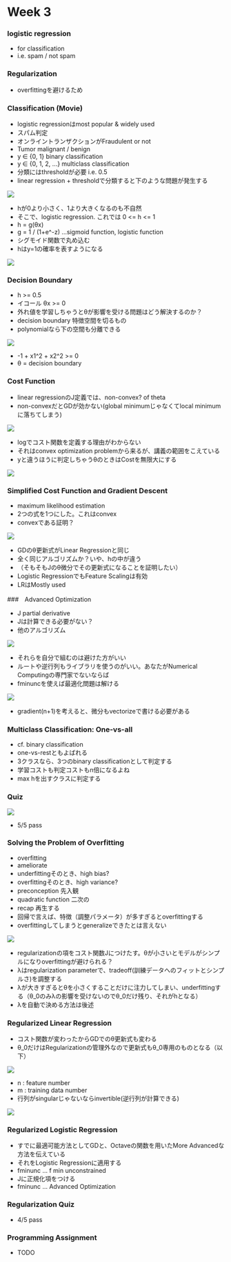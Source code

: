 # Week 3

### logistic regression

* for classification
* i.e. spam / not spam

### Regularization

* overfittingを避けるため

### Classification (Movie)

* logistic regressionはmost popular & widely used
* スパム判定
* オンライントランザクションがFraudulent or not
* Tumor malignant / benign
* y ∈ {0, 1} binary classification
* y ∈ {0, 1, 2, ...} multiclass classification
* 分類にはthresholdが必要 i.e. 0.5
* linear regression + thresholdで分類すると下のような問題が発生する

![](./learning-problem.png)

* hが0より小さく、1より大きくなるのも不自然
* そこで、logistic regression. これでは 0 <= h <= 1
* h = g(θx)
* g = 1 / (1+e^-z) ...sigmoid function, logistic function
* シグモイド関数で丸め込む
* hはy=1の確率を表すようになる

![](./logistic.png)

### Decision Boundary

* h >= 0.5
* イコール θx >= 0
* 外れ値を学習しちゃうとθが影響を受ける問題はどう解決するのか？
* decision boundary 特徴空間を切るもの
* polynomialなら下の空間も分離できる

![](./non-linear.png)

* -1 + x1^2 + x2^2 >= 0
* θ = decision boundary


### Cost Function

* linear regressionのJ定義では、non-convex? of theta
* non-convexだとGDが効かない(global minimumじゃなくてlocal minimumに落ちてしまう)

![](./convex.png)

* logでコスト関数を定義する理由がわからない
* それはconvex optimization problemから来るが、講義の範囲をこえている
* yと違うほうに判定しちゃうθのときはCostを無限大にする

![](./inf.png)

### Simplified Cost Function and Gradient Descent

* maximum likelihood estimation
* 2つの式を1つにした。これはconvex
* convexである証明？

![](./gd.png)

* GDのθ更新式がLinear Regressionと同じ
* 全く同じアルゴリズムか？いや、hの中が違う
* （そもそもJのθ微分でその更新式になることを証明したい）
* Logistic RegressionでもFeature Scalingは有効
* LRはMostly used

###　Advanced Optimization

* J partial derivative
* Jは計算できる必要がない？
* 他のアルゴリズム

![](./algorithms.png)


* それらを自分で組むのは避けた方がいい
* ルートや逆行列もライブラリを使うのがいい。あなたがNumerical Computingの専門家でないならば
* fminuncを使えば最適化問題は解ける

![](./fminunc.png)

* gradient(n+1)を考えると、微分もvectorizeで書ける必要がある

### Multiclass Classification: One-vs-all

* cf. binary classification
* one-vs-restともよばれる
* 3クラスなら、3つのbinary classificationとして判定する
* 学習コストも判定コストもn倍になるよね
* max hを出すクラスに判定する

### Quiz

![](./notation.png)

* 5/5 pass

### Solving the Problem of Overfitting

* overfitting
* ameliorate
* underfittingそのとき、high bias?
* overfittingそのとき、high variance?
* preconception 先入観
* quadratic function 二次の
* recap 再生する
* 回帰で言えば、特徴（調整パラメータ）が多すぎるとoverfittingする
* overfittingしてしまうとgeneralizeできたとは言えない

![](./overfit.png)

* regularizationの項をコスト関数Jにつけたす。θが小さいとモデルがシンプルになりoverfittingが避けられる？
* λはregularization parameterで、tradeoff(訓練データへのフィットとシンプルさ)を調整する
* λが大きすぎるとθを小さくすることだけに注力してしまい、underfittingする（θ_0のみλの影響を受けないのでθ_0だけ残り、それがhとなる）
* λを自動で決める方法は後述

### Regularized Linear Regression

* コスト関数が変わったからGDでのθ更新式も変わる
* θ_0だけはRegularizationの管理外なので更新式もθ_0専用のものとなる（以下）

![](./theta_update.png)

* n : feature number
* m : training data number
* 行列がsingularじゃないならinvertible(逆行列が計算できる)

![](./closed-form.png)

### Regularized Logistic Regression

* すでに最適可能方法としてGDと、Octaveの関数を用いたMore Advancedな方法を伝えている
* それをLogistic Regressionに適用する
* fminunc ... f min unconstrained
* Jに正規化項をつける
* fminunc ... Advanced Optimization

### Regularization Quiz

* 4/5 pass

### Programming Assignment

* TODO


